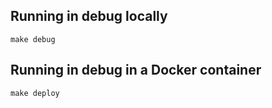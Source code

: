 ## Running in debug locally

```
make debug
```

## Running in debug in a Docker container

```
make deploy
```